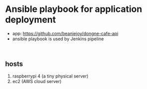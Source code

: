 # Ansible playbook for application deployment

- app: https://github.com/beaniejoy/dongne-cafe-api
- ansible playbook is used by Jenkins pipeline

<br>

## hosts

1. raspberrypi 4 (a tiny physical server)
2. ec2 (AWS cloud server)
